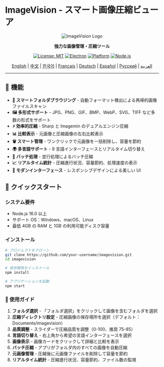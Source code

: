 # ImageVision - スマート画像圧縮ビューア

<div align="center">

![ImageVision Logo](https://via.placeholder.com/200x80/667eea/ffffff?text=ImageVision)

**強力な画像管理・圧縮ツール**

[![License: MIT](https://img.shields.io/badge/License-MIT-yellow.svg)](https://opensource.org/licenses/MIT)
[![Electron](https://img.shields.io/badge/Electron-v27.0.0-blue.svg)](https://www.electronjs.org/)
[![Platform](https://img.shields.io/badge/Platform-Windows%20%7C%20macOS%20%7C%20Linux-lightgrey.svg)](https://github.com/electron/electron)
[![Node.js](https://img.shields.io/badge/Node.js-v16.0+-green.svg)](https://nodejs.org/)

[English](README.md) | [中文](README.zh-CN.md) | [한국어](README.ko.md) | [Français](README.fr.md) | [Deutsch](README.de.md) | [Español](README.es.md) | [Русский](README.ru.md) | [العربية](README.ar.md)

</div>

---

## 🌟 機能

- **📁 スマートフォルダブラウジング** - 自動フォーマット検出による再帰的画像ファイルスキャン
- **🖼️ 多形式サポート** - JPG、PNG、GIF、BMP、WebP、SVG、TIFF など多数の形式をサポート
- **⚡ 効率的圧縮** - Sharp と Imagemin のデュアルエンジン圧縮
- **📊 比較表示** - 元画像と圧縮画像の左右比較表示
- **🗑️ スマート管理** - ワンクリックで元画像を一括削除し、容量を節約
- **🌍 多言語サポート** - 9 言語インターフェースとリアルタイム切り替え
- **💾 バッチ処理** - 並行処理によるバッチ圧縮
- **📈 リアルタイム統計** - 圧縮進行状況、容量節約、処理速度の表示
- **🎨 モダンインターフェース** - レスポンシブデザインによる美しい UI

## 🚀 クイックスタート

### システム要件

- Node.js 16.0 以上
- サポート OS：Windows、macOS、Linux
- 最低 4GB の RAM と 1GB の利用可能ディスク容量

### インストール

```bash
# プロジェクトをクローン
git clone https://github.com/your-username/imagevision.git
cd imagevision

# 依存関係をインストール
npm install

# アプリケーションを起動
npm start
```

### 📖 使用ガイド

1. **フォルダ選択** - 「フォルダ選択」をクリックして画像を含むフォルダを選択
2. **圧縮ディレクトリ設定** - 圧縮画像の保存場所を選択（デフォルト：Documents/imagevision）
3. **品質調整** - スライダーで圧縮品質を調整（0-100、推奨 75-85）
4. **言語切り替え** - 右上角から希望の言語インターフェースを選択
5. **画像表示** - 画像カードをクリックして詳細と比較を表示
6. **バッチ圧縮** - アプリがフォルダ内のすべての画像を自動圧縮
7. **元画像管理** - 圧縮後に元画像ファイルを削除して容量を節約
8. **リアルタイム統計** - 圧縮進行状況、容量節約、ファイル数の監視
